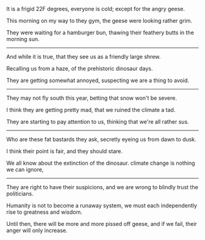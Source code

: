 It is a frigid 22F degrees,
everyone is cold; except for the angry geese.

This morning on my way to they gym,
the geese were looking rather grim.

They were waiting for a hamburger bun,
thawing their feathery butts in the morning sun.

---

And while it is true,
that they see us as a friendly large shrew.

Recalling us from a haze,
of the prehistoric dinosaur days.

They are getting somewhat annoyed,
suspecting we are a thing to avoid.

---

They may not fly south this year,
betting that snow won't be severe.

I think they are getting pretty mad,
that we ruined the climate a tad.

They are starting to pay attention to us,
thinking that we're all rather sus.

---

Who are these fat bastards they ask,
secretly eyeing us from dawn to dusk.

I think their point is fair,
and they should stare.

We all know about the extinction of the dinosaur.
climate change is nothing we can ignore,

---

They are right to have their suspicions,
and we are wrong to blindly trust the politicians.

Humanity is not to become a runaway system,
we must each independently rise to greatness and wisdom.

Until then, there will be more and more pissed off geese,
and if we fail, their anger will only increase.
